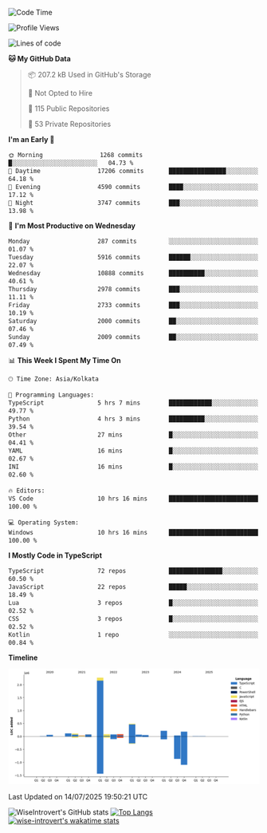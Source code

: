 <!--START_SECTION:waka-->
![Code Time](http://img.shields.io/badge/Code%20Time-2%2C390%20hrs%2055%20mins-blue)

![Profile Views](http://img.shields.io/badge/Profile%20Views-5-blue)

![Lines of code](https://img.shields.io/badge/From%20Hello%20World%20I%27ve%20Written-4.0%20million%20lines%20of%20code-blue)

**🐱 My GitHub Data** 

> 📦 207.2 kB Used in GitHub's Storage 
 > 
> 🚫 Not Opted to Hire
 > 
> 📜 115 Public Repositories 
 > 
> 🔑 53 Private Repositories 
 > 
**I'm an Early 🐤** 

```text
🌞 Morning                1268 commits        █░░░░░░░░░░░░░░░░░░░░░░░░   04.73 % 
🌆 Daytime                17206 commits       ████████████████░░░░░░░░░   64.18 % 
🌃 Evening                4590 commits        ████░░░░░░░░░░░░░░░░░░░░░   17.12 % 
🌙 Night                  3747 commits        ███░░░░░░░░░░░░░░░░░░░░░░   13.98 % 
```
📅 **I'm Most Productive on Wednesday** 

```text
Monday                   287 commits         ░░░░░░░░░░░░░░░░░░░░░░░░░   01.07 % 
Tuesday                  5916 commits        ██████░░░░░░░░░░░░░░░░░░░   22.07 % 
Wednesday                10888 commits       ██████████░░░░░░░░░░░░░░░   40.61 % 
Thursday                 2978 commits        ███░░░░░░░░░░░░░░░░░░░░░░   11.11 % 
Friday                   2733 commits        ███░░░░░░░░░░░░░░░░░░░░░░   10.19 % 
Saturday                 2000 commits        ██░░░░░░░░░░░░░░░░░░░░░░░   07.46 % 
Sunday                   2009 commits        ██░░░░░░░░░░░░░░░░░░░░░░░   07.49 % 
```


📊 **This Week I Spent My Time On** 

```text
🕑︎ Time Zone: Asia/Kolkata

💬 Programming Languages: 
TypeScript               5 hrs 7 mins        ████████████░░░░░░░░░░░░░   49.77 % 
Python                   4 hrs 3 mins        ██████████░░░░░░░░░░░░░░░   39.54 % 
Other                    27 mins             █░░░░░░░░░░░░░░░░░░░░░░░░   04.41 % 
YAML                     16 mins             █░░░░░░░░░░░░░░░░░░░░░░░░   02.67 % 
INI                      16 mins             █░░░░░░░░░░░░░░░░░░░░░░░░   02.60 % 

🔥 Editors: 
VS Code                  10 hrs 16 mins      █████████████████████████   100.00 % 

💻 Operating System: 
Windows                  10 hrs 16 mins      █████████████████████████   100.00 % 
```

**I Mostly Code in TypeScript** 

```text
TypeScript               72 repos            ███████████████░░░░░░░░░░   60.50 % 
JavaScript               22 repos            █████░░░░░░░░░░░░░░░░░░░░   18.49 % 
Lua                      3 repos             █░░░░░░░░░░░░░░░░░░░░░░░░   02.52 % 
CSS                      3 repos             █░░░░░░░░░░░░░░░░░░░░░░░░   02.52 % 
Kotlin                   1 repo              ░░░░░░░░░░░░░░░░░░░░░░░░░   00.84 % 
```



**Timeline**

![Lines of Code chart](https://raw.githubusercontent.com/wise-introvert/wise-introvert/master/assets/bar_graph.png)


 Last Updated on 14/07/2025 19:50:21 UTC
<!--END_SECTION:waka-->

![WiseIntrovert's GitHub stats](https://github-readme-stats.vercel.app/api?username=wise-introvert&count_private=true&show_icons=true)
[![Top Langs](https://github-readme-stats.vercel.app/api/top-langs/?username=wise-introvert&langs_count=10)](https://github.com/anuraghazra/github-readme-stats)
[![wise-introvert's wakatime stats](https://github-readme-stats.vercel.app/api/wakatime?username=wiseintrovert)](https://github.com/anuraghazra/github-readme-stats)
